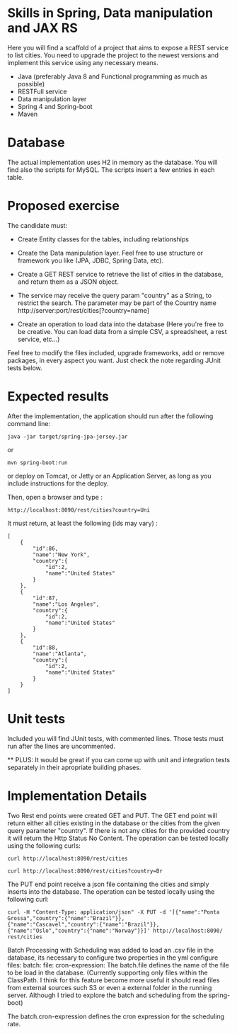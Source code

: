 # Skills in Spring, Data manipulation and JAX RS
Here you will find a scaffold of a project that aims to expose a REST service to list cities.
You need to upgrade the project to the newest versions and implement this service using any necessary means.

- Java (preferably Java 8 and Functional programming as much as possible)
- RESTFull service
- Data manipulation layer
- Spring 4 and Spring-boot
- Maven

# Database
The actual implementation uses H2 in memory as the database. You will find also the scripts 
for MySQL. The scripts insert a few entries in each table.

# Proposed exercise
The candidate must:
- Create Entity classes for the tables, including relationships
- Create the Data manipulation layer. Feel free to use structure or framework you like (JPA, JDBC, Spring Data, etc).
- Create a GET REST service to retrieve the list of cities in the database, and return them as a JSON object.
- The service may receive the query param "country" as a String, to restrict the search. The parameter may be part of the Country name
   http://server:port/rest/cities[?country=name]

- Create an operation to load data into the database (Here you're free to be creative. You can load data from a simple CSV, a spreadsheet, a rest service, etc...)

Feel free to modify the files included, upgrade frameworks, add or remove packages, in every aspect you want. Just check the note regarding JUnit tests below.

# Expected results
After the implementation, the application should run after the following command line:

	java -jar target/spring-jpa-jersey.jar
    
or 

    mvn spring-boot:run
    
or deploy on Tomcat, or Jetty or an Application Server, as long as you include instructions for the deploy.


Then, open a browser and type :

    http://localhost:8090/rest/cities?country=Uni


It must return, at least the following (ids may vary) :

    [
        {
            "id":86,
            "name":"New York",
            "country":{
                "id":2,
                "name":"United States"
            }
        },
        {
            "id":87,
            "name":"Los Angeles",
            "country":{
                "id":2,
                "name":"United States"
            }
        },
        {
            "id":88,
            "name":"Atlanta",
            "country":{
                "id":2,
                "name":"United States"
            }
        }
    ]


# Unit tests

Included you will find JUnit tests, with commented lines. Those tests must run after the lines
are uncommented.

** PLUS: It would be great if you can come up with unit and integration tests separately in their apropriate building phases.

# Implementation Details

Two Rest end points were created GET and PUT. 
The GET end point will return either all cities existing in the database or the cities from the given query parameter "country". If there is not any cities for the provided country it will return the Http Status No Content. The operation can be tested locally using the following curls:

	curl http://localhost:8090/rest/cities
	
	curl http://localhost:8090/rest/cities?country=Br

The PUT end point receive a json file containing the cities and simply inserts into the database. The operation can be tested locally using the following curl:

	curl -H "Content-Type: application/json" -X PUT -d '[{"name":"Ponta Grossa","country":{"name":"Brazil"}},
	{"name":"Cascavel","country":{"name":"Brazil"}}, {"name":"Oslo","country":{"name":"Norway"}}]' http://localhost:8090/	rest/cities


Batch Processing with Scheduling was added to load an .csv file in the database, its necessary to configure two properties in the yml configure files:
	batch:
    	file:
    	cron-expression: 
The batch.file defines the name of the file to be load in the database. (Currently supporting only files within the ClassPath. I think for this feature become more useful it should read files from external sources such S3 or even a external folder in the running server. Although I tried to explore the batch and scheduling from the spring-boot)

The batch.cron-expression defines the cron expression for the scheduling rate. 
    
 



